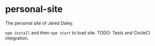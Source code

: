 # personal-site
The personal site of Jared Daley.

`npm install` and then `npm start` to load site.
TODO: Tests and CircleCI integration.
